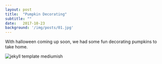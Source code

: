 ```yaml
---
layout: post
title:  "Pumpkin Decorating"
subtitle: ""
date:   2017-10-23 
background: '/img/posts/01.jpg'
---
```


<p>With halloween coming up soon, we had some fun decorating pumpkins to take home.</p>

![jekyll template mediumish]({{site.baseurl}}/assets/images/pumpkins2.jpg)

